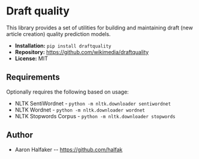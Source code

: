 # Draft quality

This library provides a set of utilities for building and maintaining
draft (new article creation) quality prediction models.

* **Installation:** ``pip install draftquality``
* **Repository:** https://github.com/wikimedia/draftquality
* **License:** MIT

## Requirements

Optionally requires the following based on usage:

* NLTK SentiWordnet - ``python -m nltk.downloader sentiwordnet``
* NLTK Wordnet - ``python -m nltk.downloader wordnet``
* NLTK Stopwords Corpus - ``python -m nltk.downloader stopwords``

## Author
* Aaron Halfaker -- https://github.com/halfak
